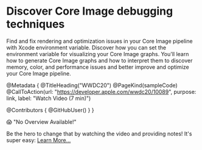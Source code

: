 # Discover Core Image debugging techniques

Find and fix rendering and optimization issues in your Core Image pipeline with Xcode environment variable. Discover how you can set the environment variable for visualizing your Core Image graphs. You'll learn how to generate Core Image graphs and how to interpret them to discover memory, color, and performance issues and better improve and optimize your Core Image pipeline.

@Metadata {
   @TitleHeading("WWDC20")
   @PageKind(sampleCode)
   @CallToAction(url: "https://developer.apple.com/wwdc20/10089", purpose: link, label: "Watch Video (7 min)")

   @Contributors {
      @GitHubUser(<replace this with your GitHub handle>)
   }
}

😱 "No Overview Available!"

Be the hero to change that by watching the video and providing notes! It's super easy:
 [Learn More…](https://wwdcnotes.com/documentation/wwdcnotes/contributing)
